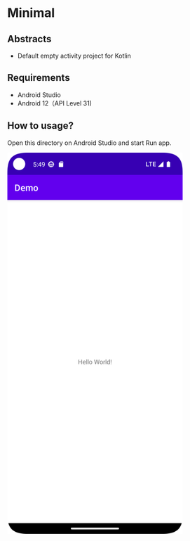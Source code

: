 # Minimal

## Abstracts

* Default empty activity project for Kotlin

## Requirements

* Android Studio
* Android 12（API Level 31)

## How to usage?

Open this directory on Android Studio and start Run app.

<img src="./images/image.png" width="400" />
